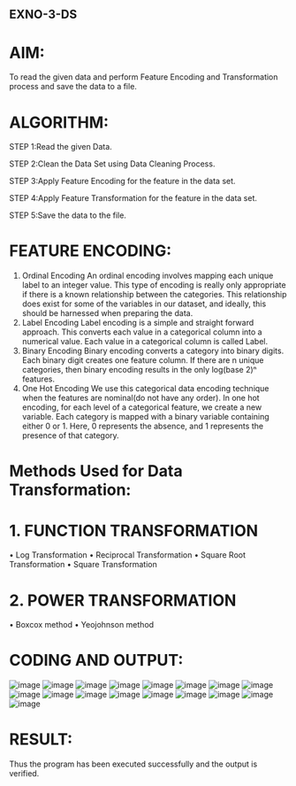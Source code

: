 ## EXNO-3-DS

# AIM:
To read the given data and perform Feature Encoding and Transformation process and save the data to a file.

# ALGORITHM:
STEP 1:Read the given Data.

STEP 2:Clean the Data Set using Data Cleaning Process.

STEP 3:Apply Feature Encoding for the feature in the data set.

STEP 4:Apply Feature Transformation for the feature in the data set.

STEP 5:Save the data to the file.

# FEATURE ENCODING:
1. Ordinal Encoding
An ordinal encoding involves mapping each unique label to an integer value. This type of encoding is really only appropriate if there is a known relationship between the categories. This relationship does exist for some of the variables in our dataset, and ideally, this should be harnessed when preparing the data.
2. Label Encoding
Label encoding is a simple and straight forward approach. This converts each value in a categorical column into a numerical value. Each value in a categorical column is called Label.
3. Binary Encoding
Binary encoding converts a category into binary digits. Each binary digit creates one feature column. If there are n unique categories, then binary encoding results in the only log(base 2)ⁿ features.
4. One Hot Encoding
We use this categorical data encoding technique when the features are nominal(do not have any order). In one hot encoding, for each level of a categorical feature, we create a new variable. Each category is mapped with a binary variable containing either 0 or 1. Here, 0 represents the absence, and 1 represents the presence of that category.

# Methods Used for Data Transformation:
  # 1. FUNCTION TRANSFORMATION
• Log Transformation
• Reciprocal Transformation
• Square Root Transformation
• Square Transformation
  # 2. POWER TRANSFORMATION
• Boxcox method
• Yeojohnson method

# CODING AND OUTPUT:
![image](https://github.com/user-attachments/assets/c014a75b-e80e-4bc0-82a9-d333df09b2bd)
![image](https://github.com/user-attachments/assets/f7421d25-0ac3-4a20-98ea-37d82221fe23)
![image](https://github.com/user-attachments/assets/3bdb6bed-783e-4498-98df-318bdcfddd08)
![image](https://github.com/user-attachments/assets/b4cd6490-a541-46fc-87a5-1c8c1cbf2511)
![image](https://github.com/user-attachments/assets/6a1af3c5-92d2-41cb-85be-16f4310ddf19)
![image](https://github.com/user-attachments/assets/a205dca3-cc70-4494-ac1f-917df617feef)
![image](https://github.com/user-attachments/assets/9b33bd84-a4af-44ff-b629-779859c38d03)
![image](https://github.com/user-attachments/assets/70234120-8e49-4643-a6c2-9b2a46442e16)
![image](https://github.com/user-attachments/assets/d8d1eb51-24f3-4eb7-88b5-db61b300d814)
![image](https://github.com/user-attachments/assets/75bd185e-adf4-40fe-8922-56834c1d8ab1)
![image](https://github.com/user-attachments/assets/381f5e7c-960b-4e66-a3c2-30d7e1772857)
![image](https://github.com/user-attachments/assets/34837f7a-f34d-43c5-864e-7e310f149c6c)
![image](https://github.com/user-attachments/assets/242b3b2a-5ec2-4c9f-8666-4b408358c682)
![image](https://github.com/user-attachments/assets/eb258223-3ee0-49c0-9996-a6078df7a790)
![image](https://github.com/user-attachments/assets/bb91c9d0-c9b3-4d9a-aff4-44ed3d821703)
![image](https://github.com/user-attachments/assets/cc48250d-2d52-4701-b420-c1b817fc3def)
![image](https://github.com/user-attachments/assets/f5b63a7f-2c26-41ae-b5cb-f0b2684f0c7f)

# RESULT:
Thus the program has been executed successfully and the output is verified.

       
